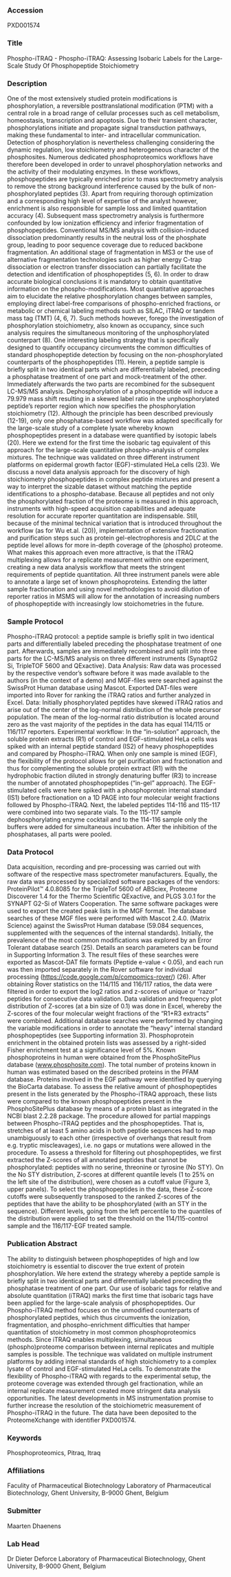 ### Accession
PXD001574

### Title
Phospho-iTRAQ -  Phospho-iTRAQ: Assessing Isobaric Labels for the Large-Scale Study Of Phosphopeptide Stoichiometry

### Description
One of the most extensively studied protein modifications is phosphorylation, a reversible posttranslational modification (PTM) with a central role in a broad range of cellular processes such as cell metabolism, homeostasis, transcription and apoptosis. Due to their transient character, phosphorylations initiate and propagate signal transduction pathways, making these fundamental to inter- and intracellular communication. Detection of phosphorylation is nevertheless challenging considering the dynamic regulation, low stoichiometry and heterogeneous character of the phosphosites. Numerous dedicated phosphoproteomics workflows have therefore been developed in order to unravel phosphorylation networks and the activity of their modulating enzymes. In these workflows, phosphopeptides are typically enriched prior to mass spectrometry analysis to remove the strong background interference caused by the bulk of non-phosphorylated peptides (3). Apart from requiring thorough optimization and a corresponding high level of expertise of the analyst however, enrichment is also responsible for sample loss and limited quantitation accuracy (4). Subsequent mass spectrometry analysis is furthermore confounded by low ionization efficiency and inferior fragmentation of phosphopeptides. Conventional MS/MS analysis with collision-induced dissociation predominantly results in the neutral loss of the phosphate group, leading to poor sequence coverage due to reduced backbone fragmentation. An additional stage of fragmentation in MS3 or the use of alternative fragmentation technologies such as higher energy C-trap dissociation or electron transfer dissociation can partially facilitate the detection and identification of phosphopeptides (5, 6).  In order to draw accurate biological conclusions it is mandatory to obtain quantitative information on the phospho-modifications. Most quantitative approaches aim to elucidate the relative phosphorylation changes between samples, employing direct label-free comparisons of phospho-enriched fractions, or metabolic or chemical labeling methods such as SILAC, iTRAQ or tandem mass tag (TMT) (4, 6, 7). Such methods however, forego the investigation of phosphorylation stoichiometry, also known as occupancy, since such analysis requires the simultaneous monitoring of the unphosphorylated counterpart (8).  One interesting labeling strategy that is specifically designed to quantify occupancy circumvents the common difficulties of standard phosphopeptide detection by focusing on the non-phosphorylated counterparts of the phosphopeptides (11). Herein, a peptide sample is briefly split in two identical parts which are differentially labeled, preceding a phosphatase treatment of one part and mock-treatment of the other. Immediately afterwards the two parts are recombined for the subsequent LC-MS/MS analysis. Dephosphorylation of a phosphopeptide will  induce a 79.979 mass shift resulting in a skewed label ratio in the unphosphorylated peptide’s reporter region which now specifies the phosphorylation stoichiometry (12). Although the principle has been described previously (12-19), only one phosphatase-based workflow was adapted specifically for the large-scale study of a complete lysate whereby known phosphopeptides present in a database were quantified by isotopic labels (20). Here we extend for the first time the isobaric tag equivalent of this approach for the large-scale quantitative phospho-analysis of complex mixtures. The technique was validated on three different instrument platforms on epidermal growth factor (EGF)-stimulated HeLa cells (23). We discuss a novel data analysis approach for the discovery of high stoichiometry phosphopeptides in complex peptide mixtures and present a way to interpret the sizable dataset without matching the peptide identifications to a phospho-database. Because all peptides and not only the phosphorylated fraction of the proteome is measured in this approach, instruments with high-speed acquisition capabilities and adequate resolution for accurate reporter quantitation are indispensable. Still, because of the minimal technical variation that is introduced throughout the workflow (as for Wu et.al. (20)), implementation of extensive fractionation and purification steps such as protein gel-electrophoresis and 2DLC at the peptide level allows for more in-depth coverage of the (phospho) proteome. What makes this approach even more attractive, is that the iTRAQ multiplexing allows for a replicate measurement within one experiment, creating a new data analysis workflow that meets the stringent requirements of peptide quantitation. All three instrument panels were able to annotate a large set of known phosphoproteins. Extending the latter sample fractionation and using novel methodologies to avoid dilution of reporter ratios in MSMS will allow for the annotation of increasing numbers of phosphopeptide with increasingly low stoichometries in the future.

### Sample Protocol
Phospho-iTRAQ protocol: a peptide sample is briefly split in two identical parts and differentially labeled preceding the phosphatase treatment of one part. Afterwards, samples are immediately recombined and split into three parts for the LC-MS/MS analysis on three different instruments (SynaptG2 Si, TripleTOF 5600 and QExactive). Data Analysis: Raw data was processed by the respective vendor’s software before it was made available to the authors (in the context of a demo) and MGF-files were searched against the SwissProt Human database using Mascot. Exported DAT-files were imported into Rover for ranking the iTRAQ ratios and further analyzed in Excel. Data: Initially phosphorylated peptides have skewed iTRAQ ratios and arise out of the center of the log-normal distribution of the whole precursor population. The mean of the log-normal ratio distribution is located around zero as the vast majority of the peptides in the data has equal 114/115 or 116/117 reporters.  Experimental workflow: In the “in-solution” approach, the  soluble protein extracts (R1) of control and EGF-stimulated HeLa cells was spiked with an internal peptide standard (IS2) of heavy phosphopeptides and compared by Phospho-iTRAQ. When only one sample is mined (EGF), the flexibility of the protocol allows for gel purification and fractionation and thus for complementing the soluble protein extract (R1) with the hydrophobic fraction diluted in strongly denaturing buffer (R3) to increase the number of annotated phosphopeptides (“in-gel” approach). The EGF-stimulated cells were here spiked with a phosphoprotein internal standard (IS1) before fractionation on a 1D PAGE into four molecular weight fractions followed by Phospho-iTRAQ. Next, the labeled peptides 114-116 and 115-117 were combined into two separate vials. To the 115-117 sample dephosphorylating enzyme cocktail and to the 114-116 sample only the buffers were added for simultaneous incubation. After the inhibition of the phosphatases, all parts were pooled.

### Data Protocol
Data acquisition, recording and pre-processing was carried out with software of the respective mass spectrometer manufacturers. Equally, the raw data was processed by specialized software packages of the vendors: ProteinPilot™ 4.0.8085 for the TripleTof 5600 of ABSciex, Proteome Discoverer 1.4 for the Thermo Scientific QExactive, and PLGS 3.0.1 for the SYNAPT G2-Si of Waters Cooperation. The same software packages were used to export the created peak lists in the MGF format. The database searches of these MGF files were performed with Mascot 2.4.0. (Matrix Science) against the SwissProt Human database (59.084 sequences, supplemented with the sequences of the internal standards). Initially, the prevalence of the most common modifications was explored by an Error Tolerant database search (25). Details an search parameters can be found in Supporting Information 3. The  result files of these searches were exported as Mascot-DAT file formats (Peptide e-value < 0.05), and each run was then imported separately in the Rover software for individual processing (https://code.google.com/p/compomics-rover/) (26). After obtaining Rover statistics on the 114/115 and 116/117 ratios, the data were filtered in order to export the log2 ratios and z-scores of unique or “razor” peptides for consecutive data validation. Data validation and frequency plot distribution of Z-scores (at a bin size of  0.1) was done in Excel, whereby the Z-scores of the four molecular weight fractions of the “R1+R3 extracts” were combined. Additional database searches were performed by changing the variable modifications in order to annotate the “heavy” internal standard phosphopeptides (see Supporting information 3). Phosphoprotein enrichment in the obtained protein lists was assessed by a right-sided Fisher enrichment test at a significance level of 5%. Known phosphoproteins in human were obtained from the PhosphoSitePlus database (www.phosphosite.com). The total number of proteins known in human was estimated based on the described proteins in the PFAM database. Proteins involved in the EGF pathway were identified by querying the BioCarta database.  To assess the relative amount of phosphopeptides present in the lists generated by the Phospho-iTRAQ approach, these lists were compared to the known phosphopeptides present in the PhosphoSitePlus database by means of a protein blast as integrated in the NCBI blast 2.2.28 package. The procedure allowed for partial mappings between Phospho-iTRAQ peptides and the phosphopeptides. That is, stretches of at least 5 amino acids in both peptide sequences had to map unambiguously to each other (irrespective of overhangs that result from e.g. tryptic miscleavages), i.e. no gaps or mutations were allowed in the procedure.  To assess a threshold for filtering out phosphopeptides, we first extracted the Z-scores of all annotated peptides that cannot be phosphorylated: peptides with no serine, threonine or tyrosine (No STY). On the No STY distribution, Z-scores at different quantile levels (1 to 25% on the left site of the distribution), were chosen as a cutoff value (Figure 3, upper panels). To select the phosphopeptides in the data, these Z-score cutoffs were subsequently transposed to the ranked Z-scores of the peptides that have the ability to be phosphorylated (with an STY in the sequence). Different levels, going from the left percentile to the quantiles of the distribution were applied to set the threshold on the 114/115-control sample and the 116/117-EGF treated sample.

### Publication Abstract
The ability to distinguish between phosphopeptides of high and low stoichiometry is essential to discover the true extent of protein phosphorylation. We here extend the strategy whereby a peptide sample is briefly split in two identical parts and differentially labeled preceding the phosphatase treatment of one part. Our use of isobaric tags for relative and absolute quantitation (iTRAQ) marks the first time that isobaric tags have been applied for the large-scale analysis of phosphopeptides. Our Phospho-iTRAQ method focuses on the unmodified counterparts of phosphorylated peptides, which thus circumvents the ionization, fragmentation, and phospho-enrichment difficulties that hamper quantitation of stoichiometry in most common phosphoproteomics methods. Since iTRAQ enables multiplexing, simultaneous (phospho)proteome comparison between internal replicates and multiple samples is possible. The technique was validated on multiple instrument platforms by adding internal standards of high stoichiometry to a complex lysate of control and EGF-stimulated HeLa cells. To demonstrate the flexibility of Phospho-iTRAQ with regards to the experimental setup, the proteome coverage was extended through gel fractionation, while an internal replicate measurement created more stringent data analysis opportunities. The latest developments in MS instrumentation promise to further increase the resolution of the stoichiometric measurement of Phospho-iTRAQ in the future. The data have been deposited to the ProteomeXchange with identifier PXD001574.

### Keywords
Phosphoproteomics, Pitraq, Itraq

### Affiliations
Faculity of Pharmaceutical Biotechnology
Laboratory of Pharmaceutical Biotechnology, Ghent University, B-9000 Ghent, Belgium

### Submitter
Maarten Dhaenens

### Lab Head
Dr Dieter Deforce
Laboratory of Pharmaceutical Biotechnology, Ghent University, B-9000 Ghent, Belgium


